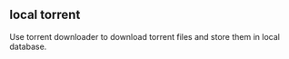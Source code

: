 ## local torrent

Use torrent downloader to download torrent files and store them in local database.
